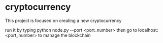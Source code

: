 # cryptocurrency

This project is focused on creating a new cryptocurrency 



run it by typing python node.py --port <port_number>
then go to localhost:<port_number> to manage the blockchain











